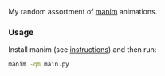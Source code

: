 My random assortment of [manim](https://www.manim.community) animations.

### Usage
Install manim (see [instructions](https://docs.manim.community/en/stable/installation.html)) and then run:

```bash
manim -qm main.py
```
